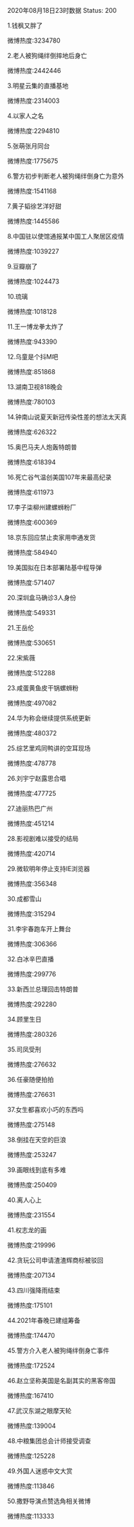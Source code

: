2020年08月18日23时数据
Status: 200

1.钱枫又胖了

微博热度:3234780

2.老人被狗绳绊倒摔地后身亡

微博热度:2442446

3.明星云集的直播基地

微博热度:2314003

4.以家人之名

微博热度:2294810

5.张萌张月同台

微博热度:1775675

6.警方初步判断老人被狗绳绊倒身亡为意外

微博热度:1541168

7.黄子韬徐艺洋好甜

微博热度:1445586

8.中国驻以使馆通报某中国工人聚居区疫情

微博热度:1039227

9.豆瓣崩了

微博热度:1024473

10.琉璃

微博热度:1018128

11.王一博龙拳太炸了

微博热度:943390

12.乌童是个抖M吧

微博热度:851868

13.湖南卫视818晚会

微博热度:780103

14.钟南山说夏天新冠传染性差的想法太天真

微博热度:626322

15.奥巴马夫人炮轰特朗普

微博热度:618394

16.死亡谷气温创美国107年来最高纪录

微博热度:611973

17.李子柒柳州建螺蛳粉厂

微博热度:600369

18.京东回应禁止卖家用申通发货

微博热度:584940

19.美国拟在日本部署陆基中程导弹

微博热度:571407

20.深圳盒马确诊3人身份

微博热度:549331

21.王岳伦

微博热度:530651

22.宋紫薇

微博热度:512288

23.咸蛋黄鱼皮干锅螺蛳粉

微博热度:497082

24.华为称会继续提供系统更新

微博热度:480372

25.综艺里鸡同鸭讲的空耳现场

微博热度:478778

26.刘宇宁赵露思合唱

微博热度:477725

27.迪丽热巴广州

微博热度:451214

28.影视剧难以接受的结局

微博热度:420714

29.微软明年停止支持IE浏览器

微博热度:356348

30.成都雪山

微博热度:315294

31.李宇春跑车开上舞台

微博热度:306366

32.白冰辛巴直播

微博热度:299776

33.新西兰总理回击特朗普

微博热度:292280

34.顾里生日

微博热度:280326

35.司凤受刑

微博热度:276632

36.任豪随便拍拍

微博热度:276631

37.女生都喜欢小巧的东西吗

微博热度:275148

38.倒挂在天空的巨浪

微博热度:253247

39.画眼线到底有多难

微博热度:250409

40.离人心上

微博热度:231554

41.权志龙的画

微博热度:219996

42.贪玩公司申请渣渣辉商标被驳回

微博热度:207134

43.四川强降雨结束

微博热度:175101

44.2021年春晚已建组筹备

微博热度:174470

45.警方介入老人被狗绳绊倒身亡事件

微博热度:172524

46.赵立坚称美国是名副其实的黑客帝国

微博热度:167410

47.武汉东湖之眼摩天轮

微博热度:139004

48.中粮集团总会计师接受调查

微博热度:125228

49.外国人迷惑中文大赏

微博热度:113846

50.撒野导演点赞选角相关微博

微博热度:113333


